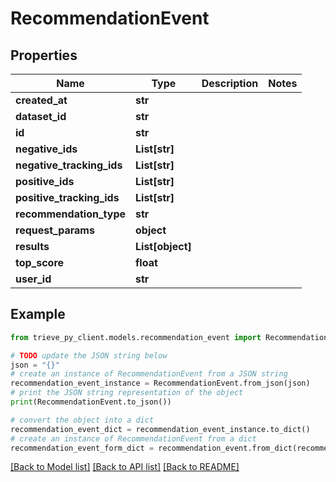 # RecommendationEvent


## Properties

Name | Type | Description | Notes
------------ | ------------- | ------------- | -------------
**created_at** | **str** |  | 
**dataset_id** | **str** |  | 
**id** | **str** |  | 
**negative_ids** | **List[str]** |  | 
**negative_tracking_ids** | **List[str]** |  | 
**positive_ids** | **List[str]** |  | 
**positive_tracking_ids** | **List[str]** |  | 
**recommendation_type** | **str** |  | 
**request_params** | **object** |  | 
**results** | **List[object]** |  | 
**top_score** | **float** |  | 
**user_id** | **str** |  | 

## Example

```python
from trieve_py_client.models.recommendation_event import RecommendationEvent

# TODO update the JSON string below
json = "{}"
# create an instance of RecommendationEvent from a JSON string
recommendation_event_instance = RecommendationEvent.from_json(json)
# print the JSON string representation of the object
print(RecommendationEvent.to_json())

# convert the object into a dict
recommendation_event_dict = recommendation_event_instance.to_dict()
# create an instance of RecommendationEvent from a dict
recommendation_event_form_dict = recommendation_event.from_dict(recommendation_event_dict)
```
[[Back to Model list]](../README.md#documentation-for-models) [[Back to API list]](../README.md#documentation-for-api-endpoints) [[Back to README]](../README.md)


